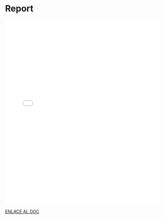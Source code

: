 # Report

<MDXLayout>
  <embed src="/assets/files/02-Report-549c7aae78caa4db763f7535555b236c.pdf" type="application/pdf" width="100%" height="600px" />
</MDXLayout>

[ENLACE AL DOC](../../../static/PDFs/S1/02-Report.pdf)